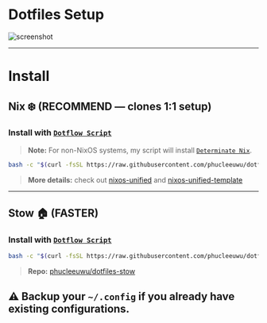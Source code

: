# **Dotfiles Setup**

![screenshot](https://github.com/user-attachments/assets/f18f5f01-6473-4a32-840a-774ee6e827cb)

---

# **Install**

## **Nix ❄️ (RECOMMEND — clones 1:1 setup)**

### Install with [`Dotflow Script`](https://github.com/phucleeuwu/dotflow)

> **Note:** For non-NixOS systems, my script will install [`Determinate Nix`](https://github.com/DeterminateSystems/nix-installer#installation).
```bash
bash -c "$(curl -fsSL https://raw.githubusercontent.com/phucleeuwu/dotflow/main/nix.sh)"
```
> **More details:** check out [nixos-unified](https://nixos-unified.org/) and [nixos-unified-template](https://github.com/juspay/nixos-unified-template)

---

## **Stow 🏠 (FASTER)**

### Install with [`Dotflow Script`](https://github.com/phucleeuwu/dotflow)

```bash
bash -c "$(curl -fsSL https://raw.githubusercontent.com/phucleeuwu/dotflow/main/stow.sh)"
```
> **Repo:** [phucleeuwu/dotfiles-stow](https://github.com/phucleeuwu/dotfiles-stow)

## ⚠️ Backup your `~/.config` if you already have existing configurations.

